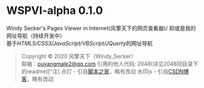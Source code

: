 # WSPVI-alpha 0.1.0
Windy Secker's Pages Viewer in Internet(风擎天下的网页查看器)/
抑或是我的网址导航（持续开发中）</br>
基于*HTML5/CSS3/JavaScript/VBScript/JQuerty*的网址导航
>Copyright © 2020 风擎天下（Windy_Secker）</br>
>邮箱：ouyangmale2@qq.com
引用的他人代码:
2048(详见2048同目录下的readme)[^注]
点灯 - 引自[脚本之家](https://www.jb51.com)，略有改动
水印js - 引自[CSDN博客](https://www.csdn.net)，略有改动

